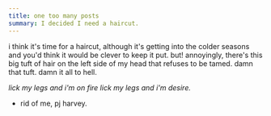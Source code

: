 ```yaml
---
title: one too many posts
summary: I decided I need a haircut.
---
```


i think it's time for a haircut, although it's getting into the colder seasons and you'd think it would be clever to keep it put. but! annoyingly, there's this big tuft of hair on the left side of my head that refuses to be tamed. damn that tuft. damn it all to hell.

*lick my legs and i'm on fire 
lick my legs and i'm desire.*

- rid of me, pj harvey.